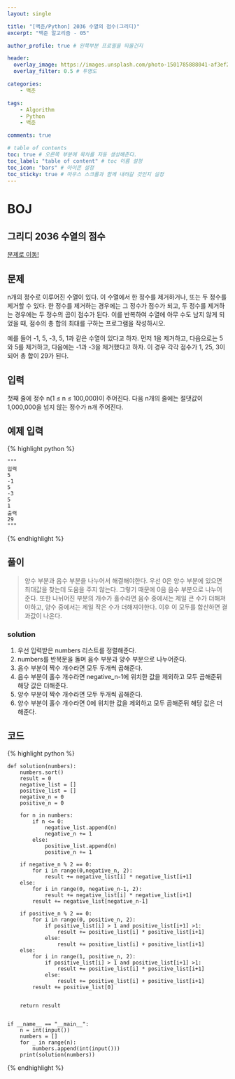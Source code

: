 ```yaml
---
layout: single

title: "[백준/Python] 2036 수열의 점수(그리디)"
excerpt: "백준 알고리즘 - 05"

author_profile: true # 왼쪽부분 프로필을 띄울건지

header:
  overlay_image: https://images.unsplash.com/photo-1501785888041-af3ef285b470?ixlib=rb-1.2.1&ixid=eyJhcHBfaWQiOjEyMDd9&auto=format&fit=crop&w=1350&q=80
  overlay_filter: 0.5 # 투명도

categories:
    - 백준

tags: 
    - Algorithm
    - Python
    - 백준

comments: true

# table of contents
toc: true # 오른쪽 부분에 목차를 자동 생성해준다.
toc_label: "table of content" # toc 이름 설정
toc_icon: "bars" # 아이콘 설정
toc_sticky: true # 마우스 스크롤과 함께 내려갈 것인지 설정
---
```

# BOJ

## 그리디 2036 수열의 점수
[문제로 이동!](https://www.acmicpc.net/problem/2036)

## 문제

n개의 정수로 이루어진 수열이 있다. 이 수열에서 한 정수를 제거하거나, 또는 두 정수를 제거할 수 있다. 한 정수를 제거하는 경우에는 그 정수가 점수가 되고, 두 정수를 제거하는 경우에는 두 정수의 곱이 점수가 된다. 이를 반복하여 수열에 아무 수도 남지 않게 되었을 때, 점수의 총 합의 최대를 구하는 프로그램을 작성하시오.

예를 들어 -1, 5, -3, 5, 1과 같은 수열이 있다고 하자. 먼저 1을 제거하고, 다음으로는 5와 5를 제거하고, 다음에는 -1과 -3을 제거했다고 하자. 이 경우 각각 점수가 1, 25, 3이 되어 총 합이 29가 된다.

## 입력

첫째 줄에 정수 n(1 ≤ n ≤ 100,000)이 주어진다. 다음 n개의 줄에는 절댓값이 1,000,000을 넘지 않는 정수가 n개 주어진다.

## 예제 입력
{% highlight python %}

    """
    입력
    5
    -1
    5
    -3
    5
    1
    출력
    29
    """
{% endhighlight %}

## 풀이
> 양수 부분과 음수 부분을 나누어서 해결해야한다. 우선 0은 양수 부분에 있으면 최대값을 찾는데 도움을 주지 않는다. 그렇기 때문에 0음 음수 부분으로 나누어 준다.
> 또한 나뉘어진 부분의 개수가 홀수라면 음수 중에서는 제일 큰 수가 더해져야하고, 양수 중에서는 제일 작은 수가 더해져야한다. 이후 이 모두를 합산하면 결과값이 나온다.

### solution
1. 우선 입력받은 numbers 리스트를 정렬해준다.
2. numbers를 반복문을 돌며 음수 부분과 양수 부분으로 나누어준다.
3. 음수 부분이 짝수 개수라면 모두 두개씩 곱해준다.
4. 음수 부분이 홀수 개수라면 negative_n-1에 위치한 값을 제외하고 모두 곱해준뒤 해당 값은 더해준다.
5. 양수 부분이 짝수 개수라면 모두 두개씩 곱해준다.
6. 양수 부분이 홀수 개수라면 0에 위치한 값을 제외하고 모두 곱해준뒤 해당 값은 더해준다.

## 코드

{% highlight python %}

    def solution(numbers):
        numbers.sort()
        result = 0
        negative_list = []
        positive_list = []
        negative_n = 0
        positive_n = 0
    
        for n in numbers:
            if n <= 0:
                negative_list.append(n)
                negative_n += 1
            else:
                positive_list.append(n)
                positive_n += 1
    
        if negative_n % 2 == 0:
            for i in range(0,negative_n, 2):
                result += negative_list[i] * negative_list[i+1]
        else:
            for i in range(0, negative_n-1, 2):
                result += negative_list[i] * negative_list[i+1]
            result += negative_list[negative_n-1]
    
        if positive_n % 2 == 0:
            for i in range(0, positive_n, 2):
                if positive_list[i] > 1 and positive_list[i+1] >1:
                    result += positive_list[i] * positive_list[i+1]
                else:
                    result += positive_list[i] + positive_list[i+1]
        else:
            for i in range(1, positive_n, 2):
                if positive_list[i] > 1 and positive_list[i+1] >1:
                    result += positive_list[i] * positive_list[i+1]
                else:
                    result += positive_list[i] + positive_list[i+1]
            result += positive_list[0]
    
    
        return result
    
    
    if __name__ == "__main__":
        n = int(input())
        numbers = []
        for _ in range(n):
            numbers.append(int(input()))
        print(solution(numbers))
{% endhighlight %}